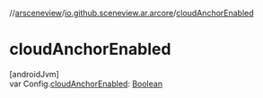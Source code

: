 //[arsceneview](../../index.md)/[io.github.sceneview.ar.arcore](index.md)/[cloudAnchorEnabled](cloud-anchor-enabled.md)

# cloudAnchorEnabled

[androidJvm]\
var Config.[cloudAnchorEnabled](cloud-anchor-enabled.md): [Boolean](https://kotlinlang.org/api/latest/jvm/stdlib/kotlin/-boolean/index.html)
